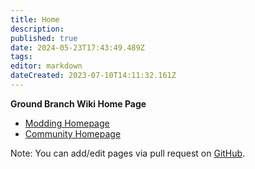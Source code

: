 ```yaml
---
title: Home
description: 
published: true
date: 2024-05-23T17:43:49.489Z
tags: 
editor: markdown
dateCreated: 2023-07-10T14:11:32.161Z
---
```


**Ground Branch Wiki Home Page**

* [Modding Homepage](/modding)
* [Community Homepage](/community)

Note: You can add/edit pages via pull request on [GitHub](https://github.com/blackfootstudios/wiki).
